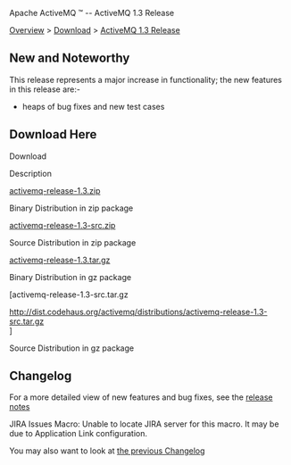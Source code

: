Apache ActiveMQ ™ -- ActiveMQ 1.3 Release 

[Overview](overview.html) > [Download](download.html) > [ActiveMQ 1.3 Release](activemq-13-release.html)


New and Noteworthy
------------------

This release represents a major increase in functionality; the new features in this release are:-

*   heaps of bug fixes and new test cases

Download Here
-------------

Download

Description

[activemq-release-1.3.zip](http://dist.codehaus.org/activemq/distributions/activemq-release-1.3.zip)

Binary Distribution in zip package

[activemq-release-1.3-src.zip](http://dist.codehaus.org/activemq/distributions/activemq-release-1.3-src.zip)

Source Distribution in zip package

[activemq-release-1.3.tar.gz](http://dist.codehaus.org/activemq/distributions/activemq-release-1.3.tar.gz)

Binary Distribution in gz package

\[activemq-release-1.3-src.tar.gz

http://dist.codehaus.org/activemq/distributions/activemq-release-1.3-src.tar.gz  
\]

Source Distribution in gz package

Changelog
---------

For a more detailed view of new features and bug fixes, see the [release notes](http://jira.activemq.org/jira/secure/ReleaseNote.jspa?version=11270&styleName=Html&projectId=10520&Create=Create)

JIRA Issues Macro: Unable to locate JIRA server for this macro. It may be due to Application Link configuration.

You may also want to look at [the previous Changelog](activemq-12-release.html)

